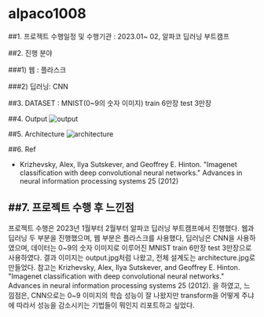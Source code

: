 # alpaco1008
 
##1. 프로젝트 수행일정 및 수행기관 : 2023.01~ 02, 알파코 딥러닝 부트캠프


##2. 진행 분야

 ###1) 웹 : 플라스크
 
 ###2) 딥러닝: CNN

 
##3. DATASET : MNIST(0~9의 숫자 이미지) train 6만장 test 3만장


##4. Output
![output](https://github.com/user-attachments/assets/d4bc35ad-c2a3-4dc2-9e76-a47c6222bf42)


##5. Architecture
![architecture](https://github.com/user-attachments/assets/9ba920fe-f1b2-48fc-8a5f-8edb876fdc7b)


##6. Ref
- Krizhevsky, Alex, Ilya Sutskever, and Geoffrey E. Hinton. "Imagenet classification with deep convolutional neural networks." Advances in neural information processing systems 25 (2012)


##7. 프로젝트 수행 후 느낀점
- 

프로젝트 수행은 2023년 1월부터 2월부터 알파코 딥러닝 부트캠프에서 진행했다. 웹과 딥러닝 두 부분을 진행했으며, 웹 부분은 플라스크를 사용했다, 딥러닝은 CNN을 사용하였으며, 데이터는 0~9의 숫자 이미지로 이루어진 MNIST train 6만장 test 3만장으로 사용하였다. 결과 이미지는 output.jpg처럼 나왔고, 전체 설계도는 architecture.jpg로 만들었다. 참고는 Krizhevsky, Alex, Ilya Sutskever, and Geoffrey E. Hinton. "Imagenet classification with deep convolutional neural networks." Advances in neural information processing systems 25 (2012). 을 하였고, 느낌점은, CNN으로는 0~9 이미지의 학습 성능이 잘 나왔지만 transform을 어떻게 주냐에 따라서 성능을 감소시키는 기법들이 뭐인지 리포트하고 싶었다.
